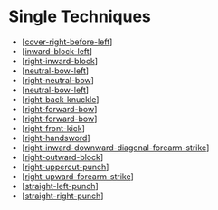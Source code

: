 # Single Techniques

- [[cover-right-before-left]]
- [[inward-block-left]]
- [[right-inward-block]]
- [[neutral-bow-left]]
- [[right-neutral-bow]]
- [[neutral-bow-left]]
- [[right-back-knuckle]]
- [[right-forward-bow]]
- [[right-forward-bow]]
- [[right-front-kick]]
- [[right-handsword]]
- [[right-inward-downward-diagonal-forearm-strike]]
- [[right-outward-block]]
- [[right-uppercut-punch]]
- [[right-upward-forearm-strike]]
- [[straight-left-punch]]
- [[straight-right-punch]]

[//begin]: # "Autogenerated link references for markdown compatibility"
[cover-right-before-left]: single-techniques/cover-right-before-left "Cover Right before Left"
[inward-block-left]: single-techniques/inward-block-left "Left Inward Block"
[right-inward-block]: single-techniques/right-inward-block "Right Inward Block"
[neutral-bow-left]: single-techniques/neutral-bow-left "Left Neutral Bow"
[right-neutral-bow]: single-techniques/right-neutral-bow "Right Neutral Bow"
[right-back-knuckle]: single-techniques/right-back-knuckle "Right Back Knuckle"
[right-forward-bow]: single-techniques/right-forward-bow "Right Forward Bow"
[right-front-kick]: single-techniques/right-front-kick "Right Front Kick"
[right-handsword]: single-techniques/right-handsword "Right Handsword ➡️🤚"
[right-inward-downward-diagonal-forearm-strike]: single-techniques/right-inward-downward-diagonal-forearm-strike "Right Inward Downward Diagonal Forearm Strike"
[right-outward-block]: single-techniques/right-outward-block "Right Outward Block"
[right-uppercut-punch]: single-techniques/right-uppercut-punch "Right Uppercut Punch"
[right-upward-forearm-strike]: single-techniques/right-upward-forearm-strike "Right Upward Forearm Strike"
[straight-left-punch]: single-techniques/straight-left-punch "Straight Left Punch"
[straight-right-punch]: single-techniques/straight-right-punch "Straight Right Punch"
[//end]: # "Autogenerated link references"

